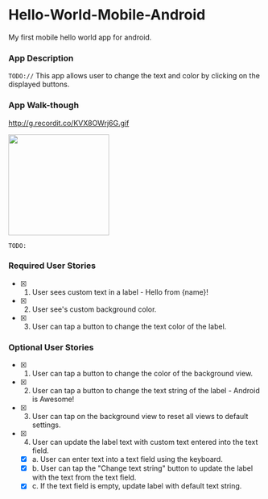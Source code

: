 # Hello-World-Mobile-Android
My first mobile hello world app for android.

### App Description
`TODO://` This app allows user to change the text and color by clicking on the displayed buttons.

### App Walk-though

http://g.recordit.co/KVX8OWrj6G.gif

<img src="http://g.recordit.co/KVX8OWrj6G.gif" width=200><br>

`TODO:` 

### Required User Stories
- [x] 1. User sees custom text in a label - Hello from {name}!
- [x] 2. User see's custom background color.
- [x] 3. User can tap a button to change the text color of the label.

### Optional User Stories
- [x] 1. User can tap a button to change the color of the background view.  
- [x] 2. User can tap a button to change the text string of the label - Android is Awesome!  
- [x] 3. User can tap on the background view to reset all views to default settings.  
- [x] 4. User can update the label text with custom text entered into the text field.  
   - [x] a. User can enter text into a text field using the keyboard.  
   - [x] b. User can tap the "Change text string" button to update the label with the text from the text field.  
   - [x] c. If the text field is empty, update label with default text string.  
